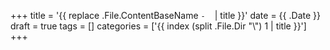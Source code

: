 +++
title = '{{ replace .File.ContentBaseName `-` ` ` | title }}'
date = {{ .Date }}
draft = true
tags = []
categories = ['{{ index (split .File.Dir "\\") 1 | title }}']
+++
